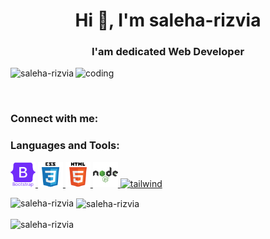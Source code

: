 <h1 align="center">Hi 👋, I'm saleha-rizvia</h1>
<h3 align="center">I'am dedicated Web Developer</h3>

<img align="right" alt="coding" Width="400" src="https://camo.githubusercontent.com/3612ee9ed74410f8215009e743bde46d2bd74b96bc330563604211dc5f35d4b1/68747470733a2f2f63646e2e6472696262626c652e636f6d2f75736572732f323730343431342f73637265656e73686f74732f373436363930332f6d656469612f62303861623537363331366264343538326665663138396634373163643965352e676966">


<p align="left"> <img src="https://komarev.com/ghpvc/?username=saleha-rizvia&label=Profile%20views&color=0e75b6&style=flat" alt="saleha-rizvia" /> </p>

<p align="left"> <a href="https://twitter.com/" target="blank"><img src="https://img.shields.io/twitter/follow/?logo=twitter&style=for-the-badge" alt="" /></a> </p>

<h3 align="left">Connect with me:</h3>
<p align="left">
</p>

<h3 align="left">Languages and Tools:</h3>
<p align="left"> <a href="https://getbootstrap.com" target="_blank" rel="noreferrer"> <img src="https://raw.githubusercontent.com/devicons/devicon/master/icons/bootstrap/bootstrap-plain-wordmark.svg" alt="bootstrap" width="40" height="40"/> </a> <a href="https://www.w3schools.com/css/" target="_blank" rel="noreferrer"> <img src="https://raw.githubusercontent.com/devicons/devicon/master/icons/css3/css3-original-wordmark.svg" alt="css3" width="40" height="40"/> </a> <a href="https://www.w3.org/html/" target="_blank" rel="noreferrer"> <img src="https://raw.githubusercontent.com/devicons/devicon/master/icons/html5/html5-original-wordmark.svg" alt="html5" width="40" height="40"/> </a> <a href="https://nodejs.org" target="_blank" rel="noreferrer"> <img src="https://raw.githubusercontent.com/devicons/devicon/master/icons/nodejs/nodejs-original-wordmark.svg" alt="nodejs" width="40" height="40"/> </a> <a href="https://tailwindcss.com/" target="_blank" rel="noreferrer"> <img src="https://www.vectorlogo.zone/logos/tailwindcss/tailwindcss-icon.svg" alt="tailwind" width="40" height="40"/> </a> </p>

<p><img align="left" src="https://github-readme-stats.vercel.app/api/top-langs?username=saleha-rizvia&show_icons=true&locale=en&layout=compact" alt="saleha-rizvia" /></p>

<p>&nbsp;<img align="center" src="https://github-readme-stats.vercel.app/api?username=saleha-rizvia&show_icons=true&locale=en" alt="saleha-rizvia" /></p>

<p><img align="center" src="https://github-readme-streak-stats.herokuapp.com/?user=saleha-rizvia&" alt="saleha-rizvia" /></p>
